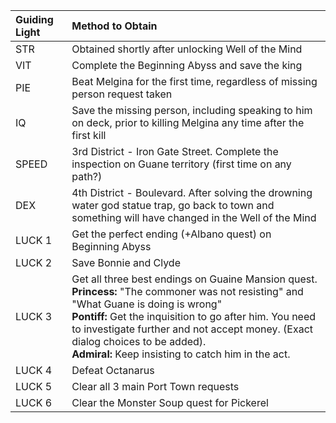 

| Guiding Light | Method to Obtain |
|:--------------|:-----------------------------------------------------------------------------------------------------------------------------------------------------|
| STR           | Obtained shortly after unlocking Well of the Mind                                                                                                    |
| VIT           | Complete the Beginning Abyss and save the king                                                                                                       |
| PIE           | Beat Melgina for the first time, regardless of missing person request taken                                                                          |
| IQ            | Save the missing person, including speaking to him on deck, prior to killing Melgina any time after the first kill                                   |
| SPEED         | 3rd District \- Iron Gate Street. Complete the inspection on Guane territory (first time on any path?)                                               |
| DEX           | 4th District \- Boulevard. After solving the drowning water god statue trap, go back to town and something will have changed in the Well of the Mind |
| LUCK 1        | Get the perfect ending (+Albano quest) on Beginning Abyss                                                                                            |
| LUCK 2        | Save Bonnie and Clyde                                                                                                                                |
| LUCK 3        | Get all three best endings on Guaine Mansion quest.<br><b>Princess:</b> "The commoner was not resisting" and "What Guane is doing is wrong"<br><b>Pontiff:</b> Get the inquisition to go after him. You need to investigate further and not accept money. (Exact dialog choices to be added).<br><b>Admiral:</b> Keep insisting to catch him in the act.|
| LUCK 4        | Defeat Octanarus                                                                                                                                     |
| LUCK 5        | Clear all 3 main Port Town requests                                                                                                                  |
| LUCK 6        | Clear the Monster Soup quest for Pickerel                                                                                                            |


